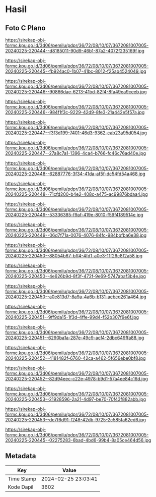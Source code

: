 # Hasil

## Foto C Plano

https://sirekap-obj-formc.kpu.go.id/3d06/pemilu/pdpr/36/72/08/10/07/3672081007005-20240225-220444--d8185011-90d9-46b1-87a2-4072f235169f.jpg

https://sirekap-obj-formc.kpu.go.id/3d06/pemilu/pdpr/36/72/08/10/07/3672081007005-20240225-220445--fb924ac0-1b07-41bc-8012-f25ab4524049.jpg

https://sirekap-obj-formc.kpu.go.id/3d06/pemilu/pdpr/36/72/08/10/07/3672081007005-20240225-220446--90866dae-6213-41bd-82f4-8fa49ea9ceeb.jpg

https://sirekap-obj-formc.kpu.go.id/3d06/pemilu/pdpr/36/72/08/10/07/3672081007005-20240225-220446--984f1f3c-9229-42d9-8fe3-21a442e5f57a.jpg

https://sirekap-obj-formc.kpu.go.id/3d06/pemilu/pdpr/36/72/08/10/07/3672081007005-20240225-220447--f3f3d199-7401-46d3-9362-cab23a95d054.jpg

https://sirekap-obj-formc.kpu.go.id/3d06/pemilu/pdpr/36/72/08/10/07/3672081007005-20240225-220447--27a8c7a1-1396-4ca4-b766-fc46c76ad40e.jpg

https://sirekap-obj-formc.kpu.go.id/3d06/pemilu/pdpr/36/72/08/10/07/3672081007005-20240225-220448--62887776-3f34-41da-af5f-dc54fd54a468.jpg

https://sirekap-obj-formc.kpu.go.id/3d06/pemilu/pdpr/36/72/08/10/07/3672081007005-20240225-220448--71cfd200-b4e2-408c-a475-ac99876bdaa4.jpg

https://sirekap-obj-formc.kpu.go.id/3d06/pemilu/pdpr/36/72/08/10/07/3672081007005-20240225-220449--53336385-f9af-419e-8010-f59f4189514e.jpg

https://sirekap-obj-formc.kpu.go.id/3d06/pemilu/pdpr/36/72/08/10/07/3672081007005-20240225-220449--06d7f71a-0076-4076-84fc-984bbfba6e38.jpg

https://sirekap-obj-formc.kpu.go.id/3d06/pemilu/pdpr/36/72/08/10/07/3672081007005-20240225-220450--88054b67-bff4-4fd1-a0e3-11f26c8f2a58.jpg

https://sirekap-obj-formc.kpu.go.id/3d06/pemilu/pdpr/36/72/08/10/07/3672081007005-20240225-220450--4e626b9d-8f3f-472f-9e69-5747abaf3b4e.jpg

https://sirekap-obj-formc.kpu.go.id/3d06/pemilu/pdpr/36/72/08/10/07/3672081007005-20240225-220450--a0e813d7-8a9a-4a6b-b131-aebcd261a464.jpg

https://sirekap-obj-formc.kpu.go.id/3d06/pemilu/pdpr/36/72/08/10/07/3672081007005-20240225-220451--9ff9da15-1f3d-4ffe-99d4-f52b307f9e6f.jpg

https://sirekap-obj-formc.kpu.go.id/3d06/pemilu/pdpr/36/72/08/10/07/3672081007005-20240225-220451--6290ba1a-287e-49c9-acf4-2dbc649ffa88.jpg

https://sirekap-obj-formc.kpu.go.id/3d06/pemilu/pdpr/36/72/08/10/07/3672081007005-20240225-220452--4181482f-6760-42ca-a462-5f656ebe0bf8.jpg

https://sirekap-obj-formc.kpu.go.id/3d06/pemilu/pdpr/36/72/08/10/07/3672081007005-20240225-220452--82d94eec-c22e-4978-b9d1-57a4ee84c16d.jpg

https://sirekap-obj-formc.kpu.go.id/3d06/pemilu/pdpr/36/72/08/10/07/3672081007005-20240225-220453--21928596-2a21-4d97-be70-70f43f882abb.jpg

https://sirekap-obj-formc.kpu.go.id/3d06/pemilu/pdpr/36/72/08/10/07/3672081007005-20240225-220453--dc7f6d91-f248-42db-9725-2c585fa62ed6.jpg

https://sirekap-obj-formc.kpu.go.id/3d06/pemilu/pdpr/36/72/08/10/07/3672081007005-20240225-220445--02275283-6bad-4bd6-99b4-8a05ce464d56.jpg


## Metadata

| Key        | Value               |
| ---------- | ------------------- |
| Time Stamp | 2024-02-25 23:03:41 |
| Kode Dapil | 3602                |



